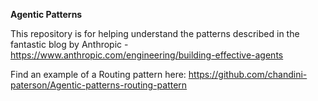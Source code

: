 **Agentic Patterns**

This repository is for helping understand the patterns described in the fantastic blog by Anthropic - https://www.anthropic.com/engineering/building-effective-agents

Find an example of a Routing pattern here: https://github.com/chandini-paterson/Agentic-patterns-routing-pattern
